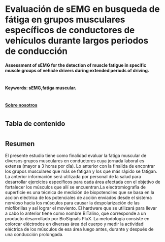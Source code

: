 # Evaluación de sEMG en busqueda de fátiga en grupos musculares específicos de conductores de vehículos durante largos periodos de conducción

#### Assessment of sEMG for the detection of muscle fatigue in specific muscle groups of vehicle drivers during extended periods of driving.

#
#### Keywords: sEMG,fatiga muscular.

#
#### [Sobre nosotros](ISB/Laboratorios/Lab1_AboutUs/README.md)

# 
## Tabla de contenido


#
## Resumen 

El presente estudio tiene como finalidad evaluar la fatiga muscular de diversos grupos musculares en conductores cuya jornada laboral es extensa (mayor a 3 horas por día). Lo anterior con la finalida de encontrar los grupos musculares que más se fatigan y los que más rápido se fatigan. La anterior información será utilizada por personal de la salud para desarrollar ejercicios específicos para cada área afectada con el objetivo de fortalecer los músculos que allí se encuentran.La electromiografía de superficie es una técnica de medición de biopotenciles que se basa en la acción eléctrica de los potenciales de acción enviados desde el sistema nervioso hacia los músculos para causar la despolarización de las miofibrillas y así lograr el moviento. El hardware que se utilizará para llevar a cabo lo anterior tiene como nombre BITalino, que corresponde a un producto desarrollado por BioSignals PluX. La metodología consiste en colorcar eléctrodos en diversas área del cuerpo y medir la actividad eléctrica de los músculos de esa área luego antes, durante y después de una conducción prolongada.
